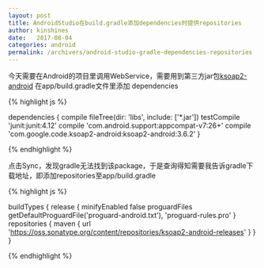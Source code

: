 ```yaml
---
layout: post
title: AndroidStudio在build.gradle添加dependencies时提供repositories
author: kinshines
date:   2017-08-04
categories: android
permalink: /archivers/android-studio-gradle-dependencies-repositories
---
```


今天需要在Android的项目里调用WebService，需要用到第三方jar包[ksoap2-android](https://github.com/simpligility/ksoap2-android) 在app/build.gradle文件里添加 dependencies

{% highlight js %}

dependencies {
    compile fileTree(dir: 'libs', include: ['*.jar'])
    testCompile 'junit:junit:4.12'
    compile 'com.android.support:appcompat-v7:26+'
    compile 'com.google.code.ksoap2-android:ksoap2-android:3.6.2'
}

{% endhighlight %}

点击Sync，发现gradle无法找到该package，于是查询得知需要我告诉gradle下载地址，即添加repositories至app/build.gradle

{% highlight js %}

buildTypes {
        release {
            minifyEnabled false
            proguardFiles getDefaultProguardFile('proguard-android.txt'), 'proguard-rules.pro'
        }
        repositories {
            maven { url 'https://oss.sonatype.org/content/repositories/ksoap2-android-releases' }
        }
    }

{% endhighlight %}
